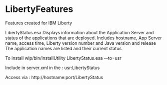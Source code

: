 # LibertyFeatures
Features created for IBM Liberty

LibertyStatus.esa
Displays information about the Application Server and status of the applications that are deployed.
Includes hostname, App Server name, access time, Liberty version number and Java version and release 
The application names are listed and their current status

To install wlp/bin/installUtility LibertyStatus.esa --to=usr

Include in server.xml in the <featureManager>: <feature>usr:LibertyStatus</feature>
 
Access via : http://hostname:port/LibertyStatus
